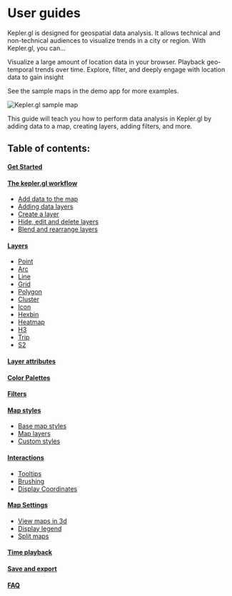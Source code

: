 # User guides

Kepler.gl is designed for geospatial data analysis. It allows technical and non-technical audiences to visualize trends in a city or region. With Kepler.gl, you can…

Visualize a large amount of location data in your browser.
Playback geo-temporal trends over time.
Explore, filter, and deeply engage with location data to gain insight

See the sample maps in the demo app for more examples.

![Kepler.gl sample map](https://d1a3f4spazzrp4.cloudfront.net/kepler.gl/documentation/image11.png "Kepler.gl sample map")

This guide will teach you how to perform data analysis in Kepler.gl by adding data to a map, creating layers, adding filters, and more.

## Table of contents:

#### [Get Started](./j-get-started.md)

#### [The kepler.gl workflow](./b-kepler-gl-workflow/README.md)
* [Add data to the map](./b-kepler-gl-workflow/a-add-data-to-the-map.md)
* [Adding data layers](./b-kepler-gl-workflow/b-add-data-layers/a-adding-data-layers.md)
* [Create a layer](./b-kepler-gl-workflow/b-add-data-layers/b-create-a-layer.md)
* [Hide, edit and delete layers](./b-kepler-gl-workflow/b-add-data-layers/c-hide-edit-and-delete-layers.md)
* [Blend and rearrange layers](./b-kepler-gl-workflow/b-add-data-layers/d-blend-and-rearrange-layers.md)

#### [Layers](./c-types-of-layers/README.md)

* [Point](./c-types-of-layers/a-point.md)
* [Arc](./c-types-of-layers/b-arc.md)
* [Line](./c-types-of-layers/c-line.md)
* [Grid](./c-types-of-layers/d-grid.md)
* [Polygon](./c-types-of-layers/e-polygon.md)
* [Cluster](./c-types-of-layers/f-cluster.md)
* [Icon](./c-types-of-layers/g-icon.md)
* [Hexbin](./c-types-of-layers/h-hexbin.md)
* [Heatmap](./c-types-of-layers/i-heatmap.md)
* [H3](./c-types-of-layers/j-h3.md)
* [Trip](./c-types-of-layers/k-trip.md)
* [S2](./c-types-of-layers/l-s2.md)

#### [Layer attributes](./d-layer-attributes.md)

#### [Color Palettes](./l-color-attributes.md)

#### [Filters](./e-filters.md)

#### [Map styles](./f-map-styles.md#map-styles.md)
* [Base map styles](./f-map-styles.md#base-map-styles.md)
* [Map layers](./f-map-styles.md#map-layers.md)
* [Custom styles](./f-map-styles.md#custom-styles.md)

#### [Interactions](./g-interactions.md)
* [Tooltips](./g-interactions.md#tooltips)
* [Brushing](./g-interactions.md#brushing)
* [Display Coordinates](./g-interactions.md#display-coordinates)

#### [Map Settings](./m-map-settings.md)
* [View maps in 3d](./m-map-settings.md#view-maps-in-3d)
* [Display legend](./m-map-settings.md#display-legend)
* [Split maps](./m-map-settings.md#split-maps)


#### [Time playback](./h-playback.md)

#### [Save and export](./k-save-and-export.md)

#### [FAQ](./i-FAQ.md)

